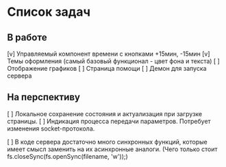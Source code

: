 # Список задач

## В работе

[v] Управляемый компонент времени с кнопками +15мин, -15мин
[v] Темы оформления (самый базовый функционал - цвет фона и текста)
[ ] Отображение графиков
[ ] Страница помощи
[ ] Демон для запуска сервера


## На перспективу

[ ] Локальное сохранение состояния и актуализация при загрузке страницы.
[ ] Индикация процесса передачи параметров. Потребует изменения socket-протокола.

[ ] В коде сервера достаточно много синхронных функций, которые имеет смысл заменить на их асинхронные аналоги. (Чего только стоит fs.closeSync(fs.openSync(filename, 'w'));)
